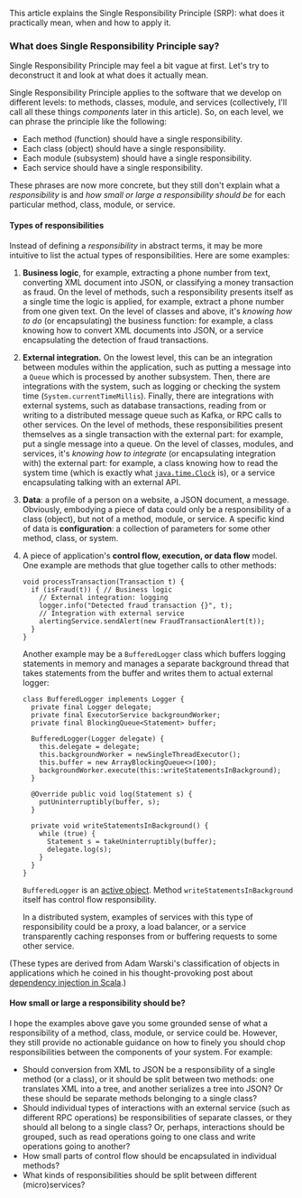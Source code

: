 This article explains the Single Responsibility Principle (SRP): what does it practically mean, when and how to apply it.

### What does Single Responsibility Principle say?
Single Responsibility Principle may feel a bit vague at first. Let's try to deconstruct it and look at what does it actually mean.

Single Responsibility Principle applies to the software that we develop on different levels: to methods, classes, module, and services (collectively, I'll call all these things *components* later in this article). So, on each level, we can phrase the principle like the following:

 - Each method (function) should have a single responsibility.
 - Each class (object) should have a single responsibility.
 - Each module (subsystem) should have a single responsibility.
 - Each service should have a single responsibility.

These phrases are now more concrete, but they still don't explain what a *responsibility* is and *how small or large a responsibility should be* for each particular method, class, module, or service.

#### Types of responsibilities
Instead of defining a *responsibility* in abstract terms, it may be more intuitive to list the actual types of responsibilities. Here are some examples:

1. **Business logic**, for example, extracting a phone number from text, converting XML document into JSON, or classifying a money transaction as fraud. On the level of methods, such a responsibility presents itself as a single time the logic is applied, for example, extract a phone number from one given text. On the level of classes and above, it's *knowing how to do* (or encapsulating) the business function: for example, a class knowing how to convert XML documents into JSON, or a service encapsulating the detection of fraud transactions.
2. **External integration.** On the lowest level, this can be an integration between modules within the application, such as putting a message into a `Queue` which is processed by another subsystem. Then, there are integrations with the system, such as logging or checking the system time (`System.currentTimeMillis`). Finally, there are integrations with external systems, such as database transactions, reading from or writing to a distributed message queue such as Kafka, or RPC calls to other services. On the level of methods, these responsibilities present themselves as a single transaction with the external part: for example, put a single message into a queue. On the level of classes, modules, and services, it's *knowing how to integrate* (or encapsulating integration with) the external part: for example, a class knowing how to read the system time (which is exactly what [`java.time.Clock`](https://docs.oracle.com/en/java/javase/11/docs/api/java.base/java/time/Clock.html) is), or a service encapsulating talking with an external API.
3. **Data**: a profile of a person on a website, a JSON document, a message. Obviously, embodying a piece of data could only be a responsibility of a class (object), but not of a method, module, or service. A specific kind of data is **configuration**: a collection of parameters for some other method, class, or system.
4. A piece of application's **control flow, execution, or data flow** model.  One example are methods that glue together calls to other methods:
    ```
    void processTransaction(Transaction t) {
      if (isFraud(t)) { // Business logic
        // External integration: logging
        logger.info("Detected fraud transaction {}", t);
        // Integration with external service
        alertingService.sendAlert(new FraudTransactionAlert(t));
      }
    }
    ```
    Another example may be a `BufferedLogger` class which buffers logging statements in memory and manages a separate background thread that takes statements from the buffer and writes them to actual external logger:
    ```
    class BufferedLogger implements Logger {
      private final Logger delegate;
      private final ExecutorService backgroundWorker;
      private final BlockingQueue<Statement> buffer;

      BufferedLogger(Logger delegate) {
        this.delegate = delegate;
        this.backgroundWorker = newSingleThreadExecutor();
        this.buffer = new ArrayBlockingQueue<>(100);
        backgroundWorker.execute(this::writeStatementsInBackground);
      }
      
      @Override public void log(Statement s) {
        putUninterruptibly(buffer, s);
      }

      private void writeStatementsInBackground() {
        while (true) {
          Statement s = takeUninterruptibly(buffer);
          delegate.log(s);
        }
      }
    }
    ```
   `BufferedLogger` is an [active object](https://en.wikipedia.org/wiki/Active_object). Method `writeStatementsInBackground` itself has control flow responsibility.
 
   In a distributed system, examples of services with this type of responsibility could be a proxy, a load balancer, or a service transparently caching responses from or buffering requests to some other service.

(These types are derived from Adam Warski's classification of objects in applications which he coined in his thought-provoking post about [dependency injection in Scala](https://blog.softwaremill.com/zio-environment-meets-constructor-based-dependency-injection-6a13de6e000).)

#### How small or large a responsibility should be?
I hope the examples above gave you some grounded sense of what a responsibility of a method, class, module, or service could be. However, they still provide no actionable guidance on how to finely you should chop responsibilities between the components of your system. For example:

 - Should conversion from XML to JSON be a responsibility of a single method (or a class), or it should be split between two methods: one translates XML into a tree, and another serializes a tree into JSON? Or these should be separate methods belonging to a single class?
 - Should individual types of interactions with an external service (such as different RPC operations) be responsibilities of separate classes,  or they should all belong to a single class? Or, perhaps, interactions should be grouped, such as read operations going to one class and write operations going to another?
 - How small parts of control flow should be encapsulated in individual methods?
 - What kinds of responsibilities should be split between different (micro)services?
